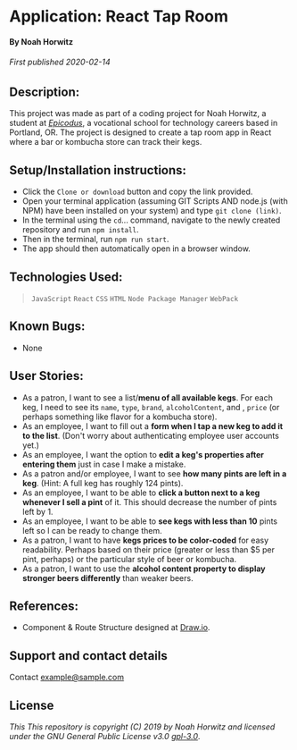 # Application: **React Tap Room**

#### By Noah Horwitz

###### _First published 2020-02-14_

## Description:
This project was made as part of a coding project for Noah Horwitz, a student at _[Epicodus](http://www.epicodus.com)_, a vocational school for technology careers based in Portland, OR. The project is designed to create a tap room app in React where a bar or kombucha store can track their kegs.

<!-- The fully deployed project is hosted on GH-Pages [HERE](https://nhhor.github.io/react-tap-room). -->

## Setup/Installation instructions:
* Click the `Clone or download` button and copy the link provided.
* Open your terminal application (assuming GIT Scripts AND node.js (with NPM) have been installed on your system) and type `git clone (link)`.
* In the terminal using the `cd`... command, navigate to the newly created repository and run `npm install`.
* Then in the terminal, run `npm run start`.
* The app should then automatically open in a browser window.


## Technologies Used:
> `JavaScript`
> `React`
> `CSS`
> `HTML`
> `Node Package Manager`
> `WebPack`

## Known Bugs:
* None

## User Stories:
* As a patron, I want to see a list/**menu of all available kegs**. For each keg, I need to see its `name`, `type`, `brand`, `alcoholContent`, and , `price` (or perhaps something like flavor for a kombucha store).
* As an employee, I want to fill out a **form when I tap a new keg to add it to the list**. (Don't worry about authenticating employee user accounts yet.)
* As an employee, I want the option to **edit a keg's properties after entering them** just in case I make a mistake.
* As a patron and/or employee, I want to see **how many pints are left in a keg**. (Hint: A full keg has roughly 124 pints).
* As an employee, I want to be able to **click a button next to a keg whenever I sell a pint** of it. This should decrease the number of pints left by 1.
* As an employee, I want to be able to **see kegs with less than 10** pints left so I can be ready to change them.
* As a patron, I want to have **kegs prices to be color-coded** for easy readability. Perhaps based on their price (greater or less than $5 per pint, perhaps) or the particular style of beer or kombucha.
* As a patron, I want to use the **alcohol content property to display stronger beers differently** than weaker beers.

## References:
* Component & Route Structure designed at [Draw.io](https://www.draw.io/).

## Support and contact details
Contact [example@sample.com](mailto:example@sample.com)

## License
_This This repository is copyright (C) 2019 by Noah Horwitz and licensed under the GNU General Public License v3.0 [gpl-3.0](https://www.gnu.org/licenses/gpl-3.0.en.html)_.
